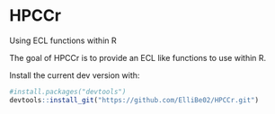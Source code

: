 # HPCCr
Using ECL functions within R

<!-- badges: start -->

<!-- badges: end -->

The goal of HPCCr is to provide an ECL like functions to use within R.

Install the current dev version with:

``` r
#install.packages("devtools")
devtools::install_git("https://github.com/ElliBe02/HPCCr.git")
```

